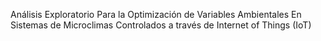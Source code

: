 Análisis Exploratorio Para la Optimización de  Variables Ambientales En Sistemas de Microclimas Controlados a través de Internet of Things (IoT) 
